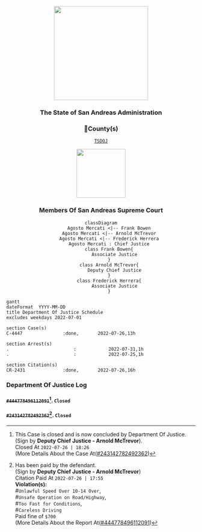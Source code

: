 <div align="center">
<img width="250" height="auto" src="https://forum.nes-newlife.de/wcf/image-proxy/?key=f0c867469b101ad75cd2f12f2b055a36eb57b55bdaaa536c7a77576c58b9ae87-aHR0cHM6Ly9pLmliYi5jby9zYndMVFZYL1l1WHRjVDIucG5n" />
</div>

<h3 align="center">The State of San Andreas Administration</h3>

<div align="center">
<h3>🔰County(s)</h3> 
  
  [`TSDOJ`](https://github.com/NotKaarlo/FivePD-Reports/tree/main/TSDOJ)
</div>

<div align="center">
<img width="auto" height="130" src="https://justice-ls.xyz/wp-content/uploads/2020/07/doj-vector.png" />
</div>

<div align="center">
  <h3>Members Of San Andreas Supreme Court</h3>

```mermaid
classDiagram
      Agosto Mercati <|-- Frank Bowen
      Agosto Mercati <|-- Arnold McTrevor
      Agosto Mercati <|-- Frederick Herrera
      Agosto Mercati : Chief Justice
      class Frank Bowen{
          Associate Justice
      }
      class Arnold McTrevor{
          Deputy Chief Justice
      }
      class Frederick Herrera{
          Associate Justice
      }
```
</div>

```mermaid
gantt
dateFormat  YYYY-MM-DD
title Department Of Justice Schedule
excludes weekdays 2022-07-01

section Case(s)
C-4447               :done,       2022-07-26,13h

section Arrest(s)
.                        :            2022-07-31,1h
.                        :            2022-07-25,1h

section Citation(s)
CR-2431              :done,       2022-07-26,16h          
```

### Department Of Justice Log
#### ~~`#444778496112091`~~[^1]. `Closed`
#### ~~`#243142782492362`~~[^2]. `Closed`

[^1]: This Case is closed and is now concluded by Department Of Justice.  
  (Sign by **Deputy Chief Justice - Arnold McTrevor**).  
  Closed At `2022-07-26 | 18:26`  
  (More Details About the Case At([#243142782492362](https://notkaarlo.github.io/State-of-San-Andreas/TSDOJ/Case%23444778496112091))   
[^2]:  Has been paid by the defendant.   
  (Sign by **Deputy Chief Justice - Arnold McTrevor**)  
  Citation Paid At `2022-07-26 | 17:55`     
  **Violation(s):**   
  #`Unlawful Speed Over 10-14 Over`,   
  #`Unsafe Operation on Road/Highway`,  
  #`Too Fast for Conditions`,  
  #`Careless Driving`  
  Paid fine of `$700`  
  (More Details About the Report At([#444778496112091](https://notkaarlo.github.io/State-of-San-Andreas/TSDOJ/CR%23243142782492362))    
